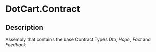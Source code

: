 # DotCart.Contract

## Description

Assembly that contains the base Contract Types _Dto_, _Hope_, _Fact_ and _Feedback_